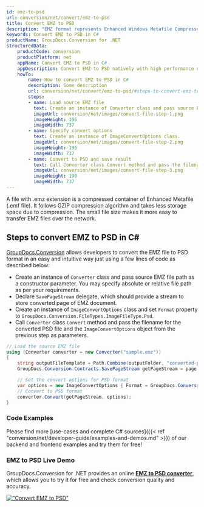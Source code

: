 ```yaml
---
id: emz-to-psd
url: conversion/net/convert/emz-to-psd
title: Convert EMZ to PSD
description: "EMZ format represents Enhanced Windows Metafile Compressed with .emz extension. Learn how to convert EMZ to PSD file programmatically in C# language using GroupDocs.Conversion for .NET library."
keywords: Convert EMZ to PSD in C#
productName: GroupDocs.Conversion for .NET
structuredData:
    productCode: conversion
    productPlatform: net
    appName: Convert EMZ to PSD in C#
    appDescription: Convert EMZ to PSD natively with high performance using C# language and server side GroupDocs.Conversion for .NET APIs, without the use of any software like Microsoft or Open Office.
    howTo:
        name: How to convert EMZ to PSD in C# 
        description: Some description
        url: conversion/net/convert/emz-to-psd/#steps-to-convert-emz-to-psd-in-c
        steps:
        - name: Load source EMZ file 
          text: Create an instance of Converter class and pass source EMZ file path as a constructor parameter. You may specify absolute or relative file path as per your requirements. 
          imageUrl: conversion/net/images/convert-file-step-1.png
          imageHeight: 196
          imageWidth: 737
        - name: Specify convert options 
          text: Create an instance of ImageConvertOptions class.
          imageUrl: conversion/net/images/convert-file-step-2.png
          imageHeight: 196
          imageWidth: 737
        - name: Convert to PSD and save result 
          text: Call Converter class Convert method and pass the filename for the converted HTML file and the ImageConvertOptions object from the previous step as parameters.
          imageUrl: conversion/net/images/convert-file-step-3.png
          imageHeight: 196
          imageWidth: 737
---
```


A file with .emz extension is a compressed container of Enhanced Metafile (.emf file). It follows GZIP compression algorithm and takes less storage space due to compression. The small file size makes it more easy to transfer EMZ files over the network.

## Steps to convert EMZ to PSD in C#

[GroupDocs.Conversion](https://products.groupdocs.com/conversion/net) allows developers to convert the EMZ file to PSD format in an easy and intuitive way just using a few lines of code as described below:

* Create an instance of `Converter` class and pass source EMZ file path as a constructor parameter. You may specify absolute or relative file path as per your requirements. 
* Declare `SavePageStream` delegate, which should provide a stream to store converted page of EMZ document.
* Create an instance of `ImageConvertOptions` class and set `Format` property to `GroupDocs.Conversion.FileTypes.ImageFileType.Psd`.
* Call `Converter` class `Convert` method and pass the filename for the converted PSD file and the `ImageConvertOptions` object from the previous step as parameters.

```csharp
// Load the source EMZ file
using (Converter converter = new Converter("sample.emz"))
{
    string outputFileTemplate = Path.Combine(outputFolder, "converted-page-{0}.psd");
    GroupDocs.Conversion.Contracts.SavePageStream getPageStream = page => new FileStream(string.Format(outputFileTemplate, page), FileMode.Create);

    // Set the convert options for PSD format
    var options = new ImageConvertOptions { Format = GroupDocs.Conversion.FileTypes.ImageFileType.Psd };   
    // Convert to PSD format
    converter.Convert(getPageStream, options);
}
```

### Code Examples

Please find more [use-cases and complete C# sources]({{< ref "conversion/net/developer-guide/examples-and-demos.md" >}}) of our backend and frontend examples and try them for free!

### EMZ to PSD Live Demo

GroupDocs.Conversion for .NET provides an online [**EMZ to PSD converter**](https://products.groupdocs.app/conversion/emz-to-psd), which allows you to try it for free and check conversion quality and accuracy.

[!["Convert EMZ to PSD"](conversion/net/images/convert-to-psd/convert-emz-to-psd.png)](https://products.groupdocs.app/conversion/emz-to-psd)